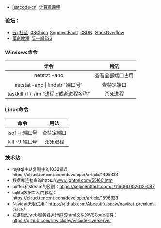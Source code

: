 - [leetcode-cn](https://leetcode-cn.com)&nbsp;&nbsp;[计算机课程](https://study.163.com/curricula/cs.htm)
### 论坛：
- [云+社区](https://cloud.tencent.com/developer)&nbsp;&nbsp;[OSChina](https://www.oschina.net/)&nbsp;&nbsp;[SegmentFault](https://segmentfault.com/)&nbsp;&nbsp;[CSDN](https://www.csdn.net/)&nbsp;&nbsp;[StackOverflow](https://stackoverflow.com/)    
- [菜鸟教程](https://www.runoob.com/)&nbsp;&nbsp;[阮一峰ES6](http://es6.ruanyifeng.com/)
 
### Windows命令
| 命令 | 用法 |
| :-----: | :----: |
| netstat -ano | 查看全部端口占用 |
| netstat -ano \| findstr "端口号" | 查特定端口 |
| taskkill /f /t /im "进程id或者进程名称" | 杀死进程 |
### Linux命令
| 命令 | 用法 |
| :-----: | :----: |
| lsof -i:端口号 | 查特定端口 |
| kill -9 端口号 | 杀死进程 |

### 技术贴
- mysql主从复制中的1032错误https://cloud.tencent.com/developer/article/1495434  
- 数据库连接查询https://www.jqhtml.com/55160.html  
- buffer和stream的区别：https://segmentfault.com/a/1190000020129087
- sqlite数据库入门教程：https://cloud.tencent.com/developer/article/1596923
- Navicat无限试用：https://github.com/Abeautifulsnow/navicat-premium-crack/
- 右键启动web服务器运行静态html文件的VSCode插件：https://github.com/ritwickdey/vscode-live-server

